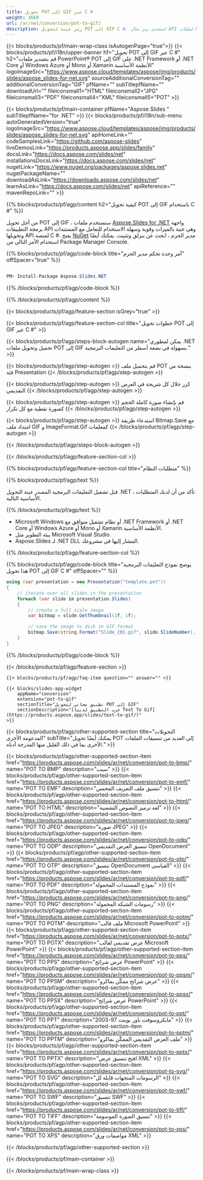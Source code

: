 ```yaml
---
title: تحويل POT إلى GIF عبر C #
weight: 3660
url: /ar/net/conversion/pot-to-gif/ 
description: رمز عينة لتحويل POT إلى GIF C #. استخدم رمز مثال API لملفات POT الدفعية لتحويل GIF داخل VB.NET أو Asp.NET أو أي تطبيق قائم على .NET.
---
```


{{< blocks/products/pf/main-wrap-class isAutogenPage="true">}}
{{< blocks/products/pf/i18n/upper-banner h1="تحويل POT إلى GIF عبر C #" h2="قم بتصدير ملفات PowerPoint® POT إلى GIF على .NET Framework أو .NET Core أو Windows Azure أو Mono أو Xamarin الأنظمة الأساسية" logoImageSrc="https://www.aspose.cloud/templates/aspose/img/products/slides/aspose_slides-for-net.svg" sourceAdditionalConversionTag="" additionalConversionTag="GIF" pfName="" subTitlepfName="" downloadUrl="" fileiconsmall1="HTML" fileiconsmall2="JPG" fileiconsmall3="PDF" fileiconsmall4="XML" fileiconsmall5="POT" >}}

{{< blocks/products/pf/main-container pfName="Aspose.Slides " subTitlepfName="for .NET" >}}
{{< blocks/products/pf/i18n/sub-menu autoGeneratedVersion="true" logoImageSrc="https://www.aspose.cloud/templates/aspose/img/products/slides/aspose_slides-for-net.svg" apiHomeLink="" codeSamplesLink="https://github.com/aspose-slides" liveDemosLink="https://products.aspose.app/slides/family" docsLink="https://docs.aspose.com/slides/net" installationsDocsLink="https://docs.aspose.com/slides/net" nugetLink="https://www.nuget.org/packages/aspose.slides.net" nugetPackageName="" downloadAsLink="https://downloads.aspose.com/slides/net" learnAsLink="https://docs.aspose.com/slides/net" apiReference="" mavenRepoLink="" >}}

{{% blocks/products/pf/agp/content h2="كيفية تحويل POT إلى GIF باستخدام C #" %}}

 من أجل تحويل POT إلى GIF ، سنستخدم ملفات
 [Aspose.Slides for .NET](https://products.aspose.com/slides/ar/net)
 واجهة برمجة التطبيقات API وهي غنية بالميزات وقوية وسهلة الاستخدام للتعامل مع المستندات وتحويلها API لمنصة C #. يفتح
 [NuGet](https://www.nuget.org/packages/aspose.slides.net)
 مدير الحزم ، ابحث عن
 ينزلق
 وتثبيت. يمكنك أيضًا استخدام الأمر التالي من Package Manager Console.

{{% blocks/products/pf/agp/code-block title="أمر وحدة تحكم مدير الحزم" offSpacer="true" %}}

```cs

PM> Install-Package Aspose.Slides.NET

```

{{% /blocks/products/pf/agp/code-block %}}

{{% /blocks/products/pf/agp/content %}}

{{< blocks/products/pf/agp/feature-section isGrey="true" >}}


{{< blocks/products/pf/agp/feature-section-col title="خطوات تحويل POT إلى GIF عبر C #" >}}

{{< blocks/products/pf/agp/steps-block-autogen name="يمكن لمطوري .NET تحميل وتحويل ملفات POT إلى GIF بسهولة في بضعة أسطر من التعليمات البرمجية." >}}

{{< blocks/products/pf/agp/step-autogen >}}
قم بتحميل ملف POT بنسخة من فئة Presentation
{{< /blocks/products/pf/agp/step-autogen >}}

{{< blocks/products/pf/agp/step-autogen >}}
كرر خلال كل شريحة في العرض التقديمي
{{< /blocks/products/pf/agp/step-autogen >}}

{{< blocks/products/pf/agp/step-autogen >}}
قم بإنشاء صورة كاملة الحجم كصورة نقطية مع كل تكرار
{{< /blocks/products/pf/agp/step-autogen >}}

{{< blocks/products/pf/agp/step-autogen >}}
استدعاء طريقة Bitmap.Save مع امتداد ملف GIF و ImageFormat.Gif كمعلمات
{{< /blocks/products/pf/agp/step-autogen >}}

{{< /blocks/products/pf/agp/steps-block-autogen >}}

{{< /blocks/products/pf/agp/feature-section-col >}}

{{% blocks/products/pf/agp/feature-section-col title="متطلبات النظام" %}}

{{% blocks/products/pf/agp/text %}}

 قبل تشغيل التعليمات البرمجية المصدر عينة التحويل .NET ، تأكد من أن لديك المتطلبات الأساسية التالية.

{{% /blocks/products/pf/agp/text %}}

- Microsoft Windows أو نظام تشغيل متوافق مع .NET Framework أو .NET Core أو Windows Azure أو Mono أو Xamarin الأنظمة الأساسية.
- بيئة التطوير مثل Microsoft Visual Studio.
- Aspose.Slides لـ .NET DLL المشار إليها في مشروعك.

{{% /blocks/products/pf/agp/feature-section-col %}}

{{% blocks/products/pf/agp/code-block title="يوضح نموذج التعليمات البرمجية هذا تحويل POT إلى GIF C #" offSpacer="" %}}

```cs
using (var presentation = new Presentation("template.pot"))
{
    // iterate over all slides in the presentation
    foreach (var slide in presentation.Slides)
    {
        // create a full scale image
        var bitmap = slide.GetThumbnail(1f, 1f);

        // save the image to disk in GIF format
        bitmap.Save(string.Format("Slide_{0}.gif", slide.SlideNumber), System.Drawing.Imaging.ImageFormat.Gif);
    }
} 

```

{{% /blocks/products/pf/agp/code-block %}}

{{< /blocks/products/pf/agp/feature-section >}}

    {{< blocks/products/pf/agp/faq-item question="" answer="" >}}
 

<!-- aboutfile Starts -->

<!-- aboutfile Ends -->

    {{< blocks/slides-app-widget 
        appName="conversion"
        extension="pot-to-gif"
        sectionTitle="تطبيق مجاني لتحويل POT إلى GIF" 
        sectionDescription="[جرب التطبيق لدينا Text To Gif](https://products.aspose.app/slides/text-to-gif/)" 
    >}}
    
{{< blocks/products/pf/agp/other-supported-section title="التحويلات المدعومة الأخرى" subTitle="يمكنك أيضًا تحويل POT إلى العديد من تنسيقات الملفات الأخرى بما في ذلك القليل منها المدرجة أدناه." >}}

{{< blocks/products/pf/agp/other-supported-section-item href="https://products.aspose.com/slides/ar/net/conversion/pot-to-bmp/" name="POT TO BMP" description="سيب" >}}
{{< blocks/products/pf/agp/other-supported-section-item href="https://products.aspose.com/slides/ar/net/conversion/pot-to-emf/" name="POT TO EMF" description="تنسيق ملف التعريف المحسن" >}}
{{< blocks/products/pf/agp/other-supported-section-item href="https://products.aspose.com/slides/ar/net/conversion/pot-to-html/" name="POT TO HTML" description="لغة ترميز النصوص التشعبية" >}}
{{< blocks/products/pf/agp/other-supported-section-item href="https://products.aspose.com/slides/ar/net/conversion/pot-to-jpeg/" name="POT TO JPEG" description="صورة JPEG" >}}
{{< blocks/products/pf/agp/other-supported-section-item href="https://products.aspose.com/slides/ar/net/conversion/pot-to-odp/" name="POT TO ODP" description="تنسيق العرض التقديمي OpenDocument" >}}
{{< blocks/products/pf/agp/other-supported-section-item href="https://products.aspose.com/slides/ar/net/conversion/pot-to-otp/" name="POT TO OTP" description="تنسيق OpenDocument القياسي" >}}
{{< blocks/products/pf/agp/other-supported-section-item href="https://products.aspose.com/slides/ar/net/conversion/pot-to-pdf/" name="POT TO PDF" description="نموذج المستندات المحمولة" >}}
{{< blocks/products/pf/agp/other-supported-section-item href="https://products.aspose.com/slides/ar/net/conversion/pot-to-png/" name="POT TO PNG" description="رسومات الشبكة المحمولة" >}}
{{< blocks/products/pf/agp/other-supported-section-item href="https://products.aspose.com/slides/ar/net/conversion/pot-to-potm/" name="POT TO POTM" description="ملف قالب Microsoft PowerPoint" >}}
{{< blocks/products/pf/agp/other-supported-section-item href="https://products.aspose.com/slides/ar/net/conversion/pot-to-potx/" name="POT TO POTX" description="عرض تقديمي لقالب Microsoft PowerPoint" >}}
{{< blocks/products/pf/agp/other-supported-section-item href="https://products.aspose.com/slides/ar/net/conversion/pot-to-pps/" name="POT TO PPS" description="عرض شرائح PowerPoint" >}}
{{< blocks/products/pf/agp/other-supported-section-item href="https://products.aspose.com/slides/ar/net/conversion/pot-to-ppsm/" name="POT TO PPSM" description="عرض شرائح ممكّن بماكرو" >}}
{{< blocks/products/pf/agp/other-supported-section-item href="https://products.aspose.com/slides/ar/net/conversion/pot-to-ppsx/" name="POT TO PPSX" description="عرض شرائح PowerPoint" >}}
{{< blocks/products/pf/agp/other-supported-section-item href="https://products.aspose.com/slides/ar/net/conversion/pot-to-ppt/" name="POT TO PPT" description="مايكروسوفت باور بوينت 97-2003" >}}
{{< blocks/products/pf/agp/other-supported-section-item href="https://products.aspose.com/slides/ar/net/conversion/pot-to-pptm/" name="POT TO PPTM" description="ملف العرض التقديمي الممكّن بماكرو" >}}
{{< blocks/products/pf/agp/other-supported-section-item href="https://products.aspose.com/slides/ar/net/conversion/pot-to-pptx/" name="POT TO PPTX" description="افتح تنسيق عرض XML" >}}
{{< blocks/products/pf/agp/other-supported-section-item href="https://products.aspose.com/slides/ar/net/conversion/pot-to-svg/" name="POT TO SVG" description="الرسومات المتجهات قابلة لل" >}}
{{< blocks/products/pf/agp/other-supported-section-item href="https://products.aspose.com/slides/ar/net/conversion/pot-to-swf/" name="POT TO SWF" description="تنسيق SWF" >}}
{{< blocks/products/pf/agp/other-supported-section-item href="https://products.aspose.com/slides/ar/net/conversion/pot-to-tiff/" name="POT TO TIFF" description="تنسيق الصورة الموسومة" >}}
{{< blocks/products/pf/agp/other-supported-section-item href="https://products.aspose.com/slides/ar/net/conversion/pot-to-xps/" name="POT TO XPS" description="مواصفات ورق XML" >}}

{{< /blocks/products/pf/agp/other-supported-section >}}

{{< /blocks/products/pf/main-container >}}
    
{{< /blocks/products/pf/main-wrap-class >}}